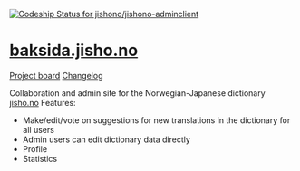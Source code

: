 [![Codeship Status for jishono/jishono-adminclient](https://app.codeship.com/projects/0bb24e00-87f8-0138-5cc4-2676f800871b/status?branch=master)](https://app.codeship.com/projects/398828)

# [baksida.jisho.no](https://baksida.jisho.no)

[Project board](https://github.com/orgs/jishono/projects/1)
[Changelog](https://github.com/jishono/jishono-felles/blob/master/CHANGELOG.md)

Collaboration and admin site for the Norwegian-Japanese dictionary [jisho.no](https://jisho.no)
Features:
- Make/edit/vote on suggestions for new translations in the dictionary for all users
- Admin users can edit dictionary data directly
- Profile
- Statistics
